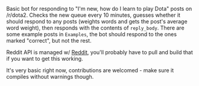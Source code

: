Basic bot for responding to "I'm new, how do I learn to play Dota" posts on /r/dota2. Checks the new queue every 10 minutes, guesses whether it should respond to any posts (weights words and gets the post's average word weight), then responds with the contents of `reply_body`. There are some example posts in `Examples`, the bot should respond to the ones marked "correct", but not the rest.

Reddit API is managed w/ [Reddit](https://github.com/intolerable/reddit), you'll probably have to pull and build that if you want to get this working. 

It's very basic right now, contributions are welcomed - make sure it compiles without warnings though.

